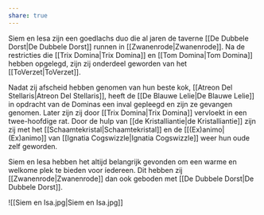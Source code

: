 ```yaml
---
share: true
---
```

Siem en Iesa zijn een goedlachs duo die al jaren de taverne [[De Dubbele Dorst|De Dubbele Dorst]] runnen in [[Zwanenrode|Zwanenrode]]. Na de restricties die [[Trix Domina|Trix Domina]] en [[Tom Domina|Tom Domina]] hebben opgelegd, zijn zij onderdeel geworden van het [[ToVerzet|ToVerzet]]. 

Nadat zij afscheid hebben genomen van hun beste kok, [[Atreon Del Stellaris|Atreon Del Stellaris]], heeft de [[De Blauwe Lelie|De Blauwe Lelie]]
in opdracht van de Dominas een inval gepleegd en zijn ze gevangen genomen. Later zijn zij door [[Trix Domina|Trix Domina]] vervloekt in een twee-hoofdige rat. Door de hulp van [[de Kristalliantie|de Kristalliantie]] zijn zij met het [[Schaamtekristal|Schaamtekristal]] en de [[(Ex)animo|(Ex)animo]] van [[Ignatia Cogswizzle|Ignatia Cogswizzle]] weer hun oude zelf geworden. 

Siem en Iesa hebben het altijd belangrijk gevonden om een warme en welkome plek te bieden voor íedereen. Dit hebben zij [[Zwanenrode|Zwanenrode]] dan ook geboden met [[De Dubbele Dorst|De Dubbele Dorst]]. 

![[Siem en Isa.jpg|Siem en Isa.jpg]]




